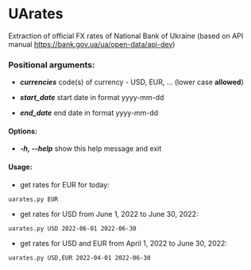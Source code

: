 # UArates

Extraction of official FX rates of National Bank of Ukraine
(based on API manual https://bank.gov.ua/ua/open-data/api-dev)

### Positional arguments:
* _**currencies**_  code(s) of currency - USD, EUR, ... (lower case **allowed**)

* _**start_date**_  start date in format yyyy-mm-dd

* _**end_date**_    end date in format yyyy-mm-dd

#### Options:
* _**-h, --help**_  show this help message and exit


#### Usage:
* get rates for EUR for today:
```
uarates.py EUR
```
* get rates for USD from June 1, 2022 to June 30, 2022:
```
uarates.py USD 2022-06-01 2022-06-30
```
* get rates for USD and EUR from April 1, 2022 to June 30, 2022:
```
uarates.py USD,EUR 2022-04-01 2022-06-30
```